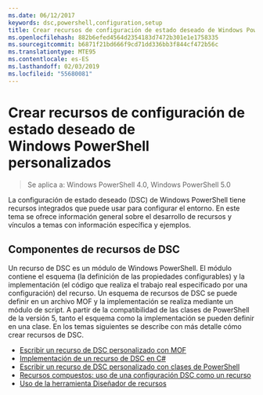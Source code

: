 ```yaml
---
ms.date: 06/12/2017
keywords: dsc,powershell,configuration,setup
title: Crear recursos de configuración de estado deseado de Windows PowerShell personalizados
ms.openlocfilehash: 882b6efed4564d2354183d7472b301e1e1758335
ms.sourcegitcommit: b6871f21bd666f9cd71dd336bb3f844cf472b56c
ms.translationtype: MTE95
ms.contentlocale: es-ES
ms.lasthandoff: 02/03/2019
ms.locfileid: "55680081"
---
```

# <a name="build-custom-windows-powershell-desired-state-configuration-resources"></a>Crear recursos de configuración de estado deseado de Windows PowerShell personalizados

> Se aplica a: Windows PowerShell 4.0, Windows PowerShell 5.0

La configuración de estado deseado (DSC) de Windows PowerShell tiene recursos integrados que puede usar para configurar el entorno. En este tema se ofrece información general sobre el desarrollo de recursos y vínculos a temas con información específica y ejemplos.

## <a name="dsc-resource-components"></a>Componentes de recursos de DSC

Un recurso de DSC es un módulo de Windows PowerShell. El módulo contiene el esquema (la definición de las propiedades configurables) y la implementación (el código que realiza el trabajo real especificado por una configuración) del recurso. Un esquema de recursos de DSC se puede definir en un archivo MOF y la implementación se realiza mediante un módulo de script. A partir de la compatibilidad de las clases de PowerShell de la versión 5, tanto el esquema como la implementación se pueden definir en una clase. En los temas siguientes se describe con más detalle cómo crear recursos de DSC.

* [Escribir un recurso de DSC personalizado con MOF](authoringResourceMOF.md)
* [Implementación de un recurso de DSC en C#](authoringResourceMofCS.md)
* [Escribir un recurso de DSC personalizado con clases de PowerShell](authoringResourceClass.md)
* [Recursos compuestos: uso de una configuración DSC como un recurso](authoringResourceComposite.md)
* [Uso de la herramienta Diseñador de recursos](../authoringResourceMofDesigner.md)
